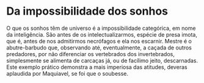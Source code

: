 # Da impossibilidade dos sonhos

O que os sonhos têm de universo é a impossibilidade categórica, em nome da inteligência. São antes de os intelectualizarmos, espécie de presa imota, que é, antes de nos admitirmos necrófagos e ela nos escarnir. Mestre é o abutre-barbudo que, observando até, eventualmente, a caçada de outros predadores, por não diferenciar os vertebrados dos invertebrados, simplesmente se alimenta de carcaças já, ou de facílimo jeito, descarnadas. Este exemplo prático demonstra a mais imperiosa das atitudes, deveras aplaudida por Maquiavel, se foi que o soubesse.

